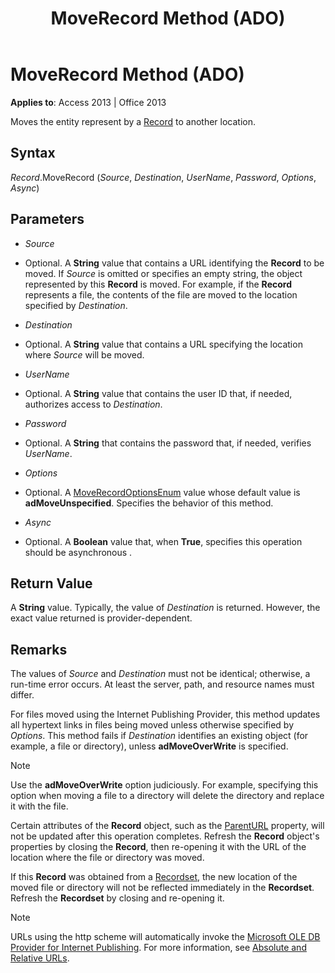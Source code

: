 ﻿---
title: MoveRecord Method (ADO)
TOCTitle: MoveRecord Method (ADO)
ms:assetid: efc341a2-0e08-a838-5925-8d4c46377e48
ms:mtpsurl: https://msdn.microsoft.com/library/JJ250217(v=office.15)
ms:contentKeyID: 48548588
ms.date: 09/18/2015
mtps_version: v=office.15
---

# MoveRecord Method (ADO)


**Applies to**: Access 2013 | Office 2013
 

Moves the entity represent by a [Record](record-object-ado.md) to another location.

## Syntax

*Record*.MoveRecord (*Source*, *Destination*, *UserName*, *Password*, *Options*, *Async*)

## Parameters

  - *Source*

  - Optional. A **String** value that contains a URL identifying the **Record** to be moved. If *Source* is omitted or specifies an empty string, the object represented by this **Record** is moved. For example, if the **Record** represents a file, the contents of the file are moved to the location specified by *Destination*.

  - *Destination*

  - Optional. A **String** value that contains a URL specifying the location where *Source* will be moved.

  - *UserName*

  - Optional. A **String** value that contains the user ID that, if needed, authorizes access to *Destination*.

  - *Password*

  - Optional. A **String** that contains the password that, if needed, verifies *UserName*.

  - *Options*

  - Optional. A [MoveRecordOptionsEnum](moverecordoptionsenum.md) value whose default value is **adMoveUnspecified**. Specifies the behavior of this method.

  - *Async*

  - Optional. A **Boolean** value that, when **True**, specifies this operation should be asynchronous .

## Return Value

A **String** value. Typically, the value of *Destination* is returned. However, the exact value returned is provider-dependent.

## Remarks

The values of *Source* and *Destination* must not be identical; otherwise, a run-time error occurs. At least the server, path, and resource names must differ.

For files moved using the Internet Publishing Provider, this method updates all hypertext links in files being moved unless otherwise specified by *Options*. This method fails if *Destination* identifies an existing object (for example, a file or directory), unless **adMoveOverWrite** is specified.


> [!NOTE]
> <P>Use the <STRONG>adMoveOverWrite</STRONG> option judiciously. For example, specifying this option when moving a file to a directory will delete the directory and replace it with the file.</P>



Certain attributes of the **Record** object, such as the [ParentURL](parenturl-property-ado.md) property, will not be updated after this operation completes. Refresh the **Record** object's properties by closing the **Record**, then re-opening it with the URL of the location where the file or directory was moved.

If this **Record** was obtained from a [Recordset](recordset-object-ado.md), the new location of the moved file or directory will not be reflected immediately in the **Recordset**. Refresh the **Recordset** by closing and re-opening it.


> [!NOTE]
> <P>URLs using the http scheme will automatically invoke the <A href="microsoft-ole-db-provider-for-internet-publishing.md">Microsoft OLE DB Provider for Internet Publishing</A>. For more information, see <A href="absolute-and-relative-urls.md">Absolute and Relative URLs</A>.</P>


